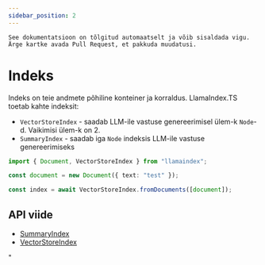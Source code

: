 ```yaml
---
sidebar_position: 2
---
```


`See dokumentatsioon on tõlgitud automaatselt ja võib sisaldada vigu. Ärge kartke avada Pull Request, et pakkuda muudatusi.`

# Indeks

Indeks on teie andmete põhiline konteiner ja korraldus. LlamaIndex.TS toetab kahte indeksit:

- `VectorStoreIndex` - saadab LLM-ile vastuse genereerimisel ülem-k `Node`-d. Vaikimisi ülem-k on 2.
- `SummaryIndex` - saadab iga `Node` indeksis LLM-ile vastuse genereerimiseks

```typescript
import { Document, VectorStoreIndex } from "llamaindex";

const document = new Document({ text: "test" });

const index = await VectorStoreIndex.fromDocuments([document]);
```

## API viide

- [SummaryIndex](../../api/classes/SummaryIndex.md)
- [VectorStoreIndex](../../api/classes/VectorStoreIndex.md)

"
